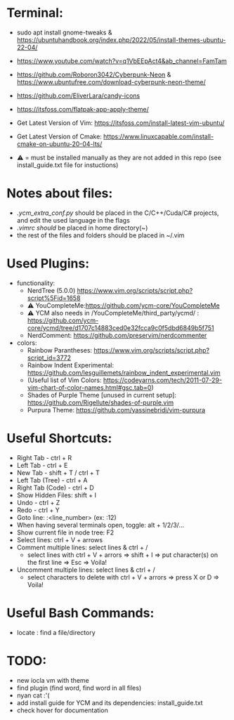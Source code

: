 Terminal:
==========
- sudo apt install gnome-tweaks & https://ubuntuhandbook.org/index.php/2022/05/install-themes-ubuntu-22-04/
- https://www.youtube.com/watch?v=q1VbEEpAct4&ab_channel=FamTam
- https://github.com/Roboron3042/Cyberpunk-Neon & https://www.ubuntufree.com/download-cyberpunk-neon-theme/
- https://github.com/EliverLara/candy-icons
- https://itsfoss.com/flatpak-app-apply-theme/
- Get Latest Version of Vim: https://itsfoss.com/install-latest-vim-ubuntu/
- Get Latest Version of Cmake: https://www.linuxcapable.com/install-cmake-on-ubuntu-20-04-lts/

- ⚠️ = must be installed manually as they are not added in this repo (see install_guide.txt file for instuctions)

Notes about files:
==================
- *.ycm_extra_conf.py* should be placed in the C/C++/Cuda/C# projects, and edit the used language in the flags
- *.vimrc should* be placed in home directory(~)
- the rest of the files and folders should be placed in ~/.vim

Used Plugins:
=============
- functionality:
  - NerdTree (5.0.0) https://www.vim.org/scripts/script.php?script%5Fid=1658
  - ⚠️ YouCompleteMe:https://github.com/ycm-core/YouCompleteMe
  - ⚠️ YCM also needs in /YouCompleteMe/third_party/ycmd/ : https://github.com/ycm-core/ycmd/tree/d1707c14883ced0e32fcca9c0f5dbd6849b5f751
  - NerdComment: https://github.com/preservim/nerdcommenter
- colors:
  - Rainbow Parantheses: https://www.vim.org/scripts/script.php?script_id=3772
  - Rainbow Indent Experimental: https://github.com/lesguillemets/rainbow_indent_experimental.vim
  - (Useful list of Vim Colors: https://codeyarns.com/tech/2011-07-29-vim-chart-of-color-names.html#gsc.tab=0)
  - Shades of Purple Theme [unused in current setup]: https://github.com/Rigellute/shades-of-purple.vim
  - Purpura Theme: https://github.com/yassinebridi/vim-purpura

Useful Shortcuts:
=================
- Right Tab - ctrl + R
- Left Tab - ctrl + E
- New Tab - shift + T / ctrl + T
- Left Tab (Tree) - ctrl + A
- Right Tab (Code) - ctrl + D
- Show Hidden Files: shift + I
- Undo - ctrl + Z
- Redo - ctrl + Y
- Goto line: :<line_number> (ex: :12)
- When having several terminals open, toggle: alt + 1/2/3/...
- Show current file in node tree: F2
- Select lines: ctrl + V + arrows
- Comment multiple lines: select lines & ctrl + /
  - select lines with ctrl + V + arrors => shift + I => put character(s) on the first line => Esc => Voila!
- Uncomment multiple lines: select lines & ctrl + /
  - select characters to delete with ctrl + V + arrors => press X or D => Voila!

Useful Bash Commands:
=====================
- locate <pattern>: find a file/directory


TODO:
=====
- new iocla vm with theme
- find plugin (find word, find word in all files)
- nyan cat :'(
- add install guide for YCM and its dependencies: install_guide.txt
- check hover for documentation
